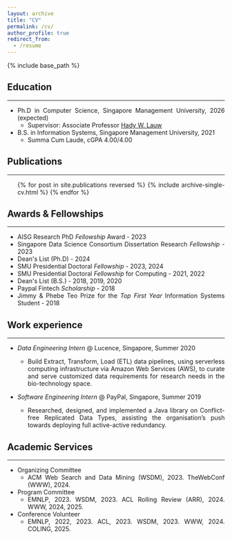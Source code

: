 ```yaml
---
layout: archive
title: "CV"
permalink: /cv/
author_profile: true
redirect_from:
  - /resume
---
```

<style>
  body {
    text-align: justify
  }

  .archive ul {
    word-wrap: break-word;
    width: 40em;
  }

  .list__item {
    word-wrap: break-word;
    width: 42em;
  }
</style>

{% include base_path %}

## Education
---

* Ph.D in Computer Science, Singapore Management University, 2026 (expected)
  * Supervisor: Associate Professor [Hady W. Lauw](hadylauw.com)
* B.S. in Information Systems, Singapore Management University, 2021
  * Summa Cum Laude, cGPA 4.00/4.00

## Publications
---

  <ul>{% for post in site.publications reversed %}
    {% include archive-single-cv.html %}
  {% endfor %}</ul>
  

## Awards & Fellowships
---

* AISG Research PhD *Fellowship* Award - 2023
* Singapore Data Science Consortium Dissertation Research *Fellowship* - 2023
* Dean's List (Ph.D) - 2024
* SMU Presidential Doctoral *Fellowship* - 2023, 2024
* SMU Presidential Doctoral *Fellowship* for Computing - 2021, 2022
* Dean's List (B.S.) - 2018, 2019, 2020
* Paypal Fintech *Scholarship* - 2018
* Jimmy & Phebe Teo Prize for the *Top First Year* Information Systems Student - 2018

## Work experience
---

* *Data Engineering Intern* @ Lucence, Singapore, Summer 2020
  * Build Extract, Transform, Load (ETL) data pipelines, using serverless computing infrastructure via Amazon Web Services (AWS), to curate and serve customized data requirements for research needs in the bio-technology space.

* *Software Engineering Intern* @ PayPal, Singapore, Summer 2019
  * Researched, designed, and implemented a Java library on Conflict-free Replicated Data Types, assisting the organisation’s push towards deploying full active-active redundancy.
  
<!-- Skills
======
* Skill 1
* Skill 2
  * Sub-skill 2.1
  * Sub-skill 2.2
  * Sub-skill 2.3
* Skill 3 -->

<!-- Talks
======
  <ul>{% for post in site.talks reversed %}
    {% include archive-single-talk-cv.html  %}
  {% endfor %}</ul> -->
  
<!-- Teaching
======
  <ul>{% for post in site.teaching reversed %}
    {% include archive-single-cv.html %}
  {% endfor %}</ul> -->
  
## Academic Services
---

* Organizing Committee
  * ACM Web Search and Data Mining (WSDM), 2023. TheWebConf (WWW), 2024.
* Program Committee
  * EMNLP, 2023. WSDM, 2023. ACL Rolling Review (ARR), 2024. WWW, 2024, 2025.
* Conference Volunteer
  * EMNLP, 2022, 2023. ACL, 2023. WSDM, 2023. WWW, 2024. COLING, 2025.
